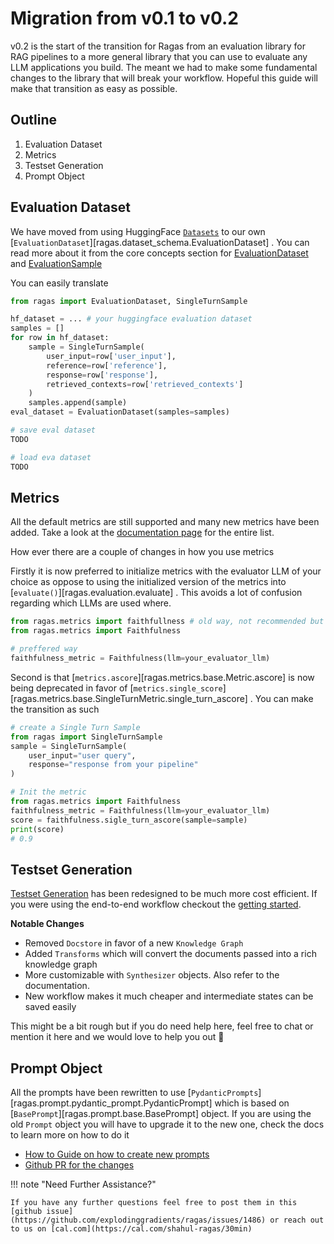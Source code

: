 # Migration from v0.1 to v0.2

v0.2 is the start of the transition for Ragas from an evaluation library for RAG pipelines to a more general library that you can use to evaluate any LLM applications you build. The meant we had to make some fundamental changes to the library that will break your workflow. Hopeful this guide will make that transition as easy as possible.

## Outline

1. Evaluation Dataset
2. Metrics
3. Testset Generation
4. Prompt Object

## Evaluation Dataset

We have moved from using HuggingFace [`Datasets`](https://huggingface.co/docs/datasets/v3.0.1/en/package_reference/main_classes#datasets.Dataset) to our own [`EvaluationDataset`][ragas.dataset_schema.EvaluationDataset] . You can read more about it from the core concepts section for [EvaluationDataset](../../concepts/components/evaluation-dataset.md) and [EvaluationSample](../../concepts/components/eval_sample.md)

You can easily translate 

```python
from ragas import EvaluationDataset, SingleTurnSample

hf_dataset = ... # your huggingface evaluation dataset
samples = []
for row in hf_dataset:
    sample = SingleTurnSample(
        user_input=row['user_input'],
        reference=row['reference'],
        response=row['response'],
        retrieved_contexts=row['retrieved_contexts']
    )
    samples.append(sample)
eval_dataset = EvaluationDataset(samples=samples)

# save eval dataset
TODO

# load eva dataset
TODO
```

## Metrics

All the default metrics are still supported and many new metrics have been added. Take a look at the [documentation page](../../concepts/metrics/available_metrics/index.md) for the entire list.

How ever there are a couple of changes in how you use metrics

Firstly it is now preferred to initialize metrics with the evaluator LLM of your choice as oppose to using the initialized version of the metrics into [`evaluate()`][ragas.evaluation.evaluate] . This avoids a lot of confusion regarding which LLMs are used where.

```python
from ragas.metrics import faithfullness # old way, not recommended but still supported till v0.3
from ragas.metrics import Faithfulness

# preffered way
faithfulness_metric = Faithfulness(llm=your_evaluator_llm)
```
Second is that [`metrics.ascore`][ragas.metrics.base.Metric.ascore] is now being deprecated in favor of [`metrics.single_score`][ragas.metrics.base.SingleTurnMetric.single_turn_ascore] . You can make the transition as such

```python
# create a Single Turn Sample
from ragas import SingleTurnSample
sample = SingleTurnSample(
	user_input="user query",
	response="response from your pipeline"
)

# Init the metric
from ragas.metrics import Faithfulness
faithfulness_metric = Faithfulness(llm=your_evaluator_llm)
score = faithfulness.sigle_turn_ascore(sample=sample)
print(score)
# 0.9
```

## Testset Generation

[Testset Generation](../../concepts/test_data_generation/rag.md) has been redesigned to be much more cost efficient. If you were using the end-to-end workflow checkout the [getting started](../../getstarted/rag_testset_generation.md).

**Notable Changes**

- Removed `Docstore` in favor of a new `Knowledge Graph`
- Added `Transforms` which will convert the documents passed into a rich knowledge graph
- More customizable with `Synthesizer` objects. Also refer to the documentation.
- New workflow makes it much cheaper and intermediate states can be saved easily

This might be a bit rough but if you do need help here, feel free to chat or mention it here and we would love to help you out 🙂

## Prompt Object

All the prompts have been rewritten to use [`PydanticPrompts`][ragas.prompt.pydantic_prompt.PydanticPrompt] which is based on [`BasePrompt`][ragas.prompt.base.BasePrompt] object. If you are using the old `Prompt` object you will have to upgrade it to the new one, check the docs to learn more on how to do it

- [How to Guide on how to create new prompts](../../howtos/customizations/metrics/modifying-prompts-metrics.md)
- [Github PR for the changes](https://github.com/explodinggradients/ragas/pull/1462)

!!! note "Need Further Assistance?"

    If you have any further questions feel free to post them in this [github issue](https://github.com/explodinggradients/ragas/issues/1486) or reach out to us on [cal.com](https://cal.com/shahul-ragas/30min)

